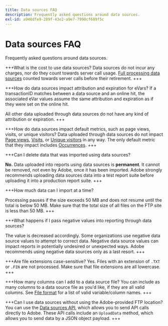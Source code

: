 ```yaml
---
title: Data sources FAQ
description: Frequently asked questions around data sources.
exl-id: a948dfe9-289f-43e2-a9e7-7990cf609f5c
---
```

# Data sources FAQ

Frequently asked questions around data sources.

+++What is the cost to use data sources?
Data sources do not incur any charges, nor do they count towards server call usage. [Full processing data sources](full-processing-eol.md) counted towards server calls before their retirement.
+++

+++How do data sources impact attribution and expiration for eVars?
If a transactionID matches between a data source and an online hit, the associated eVar values assume the same attribution and expiration as if they were set on the online hit.

All other data uploaded through data sources do not have any kind of attribution or expiration.
+++

+++How do data sources impact default metrics, such as page views, visits, or unique visitors?
Data uploaded through data sources do not impact [Page views](/help/components/metrics/page-views.md), [Visits](/help/components/metrics/visits.md), or [Unique visitors](/help/components/metrics/unique-visitors.md) in any way. The only default metric that they impact includes [Occurrences](/help/components/metrics/occurrences.md).
+++

+++Can I delete data that was imported using data sources?

**No.** Data uploaded into reports using data sources is **permanent**. It cannot be removed, not even by Adobe, once it has been imported. Adobe strongly recommends uploading data sources data into a test report suite before uploading it into a production report suite.
+++

+++How much data can I import at a time?

Processing pauses if the size exceeds 50 MB and does not resume until the total is below 50 MB. Make sure that the total size of all files on the FTP site is less than 50 MB.
+++

+++What happens if I pass negative values into reporting through data sources?

The value is decreased accordingly. Some organizations use negative data source values to attempt to correct data. Negative data source values can impact reports in potentially undesired or unexpected ways. Adobe recommends using negative data sources only as a last resort.
+++

+++Are file extensions case-sensitive?
Yes. Files with an extension of `.TXT` or `.FIN` are not processed. Make sure that file extensions are all lowercase.
+++

+++How many columns can I add to a data source file?
You can include as many columns to a data source file as you'd like, if they are all valid columns. See [File format](file-format.md) for a list of valid variable/column names.
+++

+++Can I use data sources without using the Adobe-provided FTP location?
You can use the [Data sources API](https://developer.adobe.com/analytics-apis/docs/1.4/guides/data-sources/), which allows you to send API calls directly to Adobe. These API calls include an `UploadData` method, which allows you to send data by a JSON object payload.
+++
